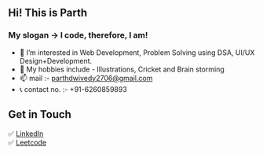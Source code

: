 ## Hi! This is Parth

### My slogan -> I code, therefore, I am!

- 👀 I’m interested in Web Development, Problem Solving using DSA, UI/UX Design+Development.
- 🌱 My hobbies include - Illustrations, Cricket and Brain storming
- 📫 mail :- parthdwivedy2706@gmail.com
- 📞 contact no. :- +91-6260859893

## Get in Touch
✅  [LinkedIn](www.linkedin.com/in/parthdwivedi2706) <br>
✅  [Leetcode](https://leetcode.com/parthdwivedy2706/)

